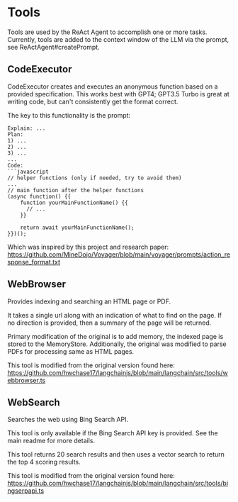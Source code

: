 # Tools

Tools are used by the ReAct Agent to accomplish one or more tasks.
Currently, tools are added to the context window of the LLM via the prompt, see ReActAgent#createPrompt.

## CodeExecutor

CodeExecutor creates and executes an anonymous function based on a provided specification.
This works best with GPT4; GPT3.5 Turbo is great at writing code, but can't consistently get the format correct.

The key to this functionality is the prompt:

```text
Explain: ...
Plan:
1) ...
2) ...
3) ...
...
Code:
```javascript
// helper functions (only if needed, try to avoid them)
...
// main function after the helper functions
(async function() {{
    function yourMainFunctionName() {{
      // ...
    }}

    return await yourMainFunctionName();
}})();
```

Which was inspired by this project and research paper:
https://github.com/MineDojo/Voyager/blob/main/voyager/prompts/action_response_format.txt

## WebBrowser

Provides indexing and searching an HTML page or PDF.

It takes a single url along with an indication of what to find on the page.
If no direction is provided, then a summary of the page will be returned.

Primary modification of the original is to add memory, the indexed page is stored to the MemoryStore.
Additionally, the original was modified to parse PDFs for processing same as HTML pages.

This tool is modified from the original version found here:
https://github.com/hwchase17/langchainjs/blob/main/langchain/src/tools/webbrowser.ts

## WebSearch

Searches the web using Bing Search API.

This tool is only available if the Bing Search API key is provided. See the main readme for more details.

This tool returns 20 search results and then uses a vector search to return the top 4 scoring results.

This tool is modified from the original version found here:
https://github.com/hwchase17/langchainjs/blob/main/langchain/src/tools/bingserpapi.ts
